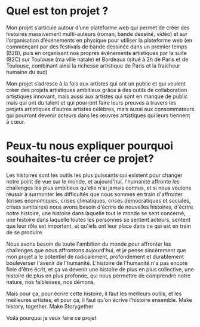 # Quel est ton projet ?
Mon projet s’articule autour d’une plateforme web qui permet de créer des histoires massivement multi-auteurs (roman, bande dessiné, vidéo) et sur l’organisation d’événements en physique pour utiliser la plateforme web (en commençant par des festivals de bande dessinée dans un premier temps (B2B), puis en organisant nos propres événements artistiques par la suite (B2C) sur Toulouse (ma ville natale) et Bordeaux (situé à 2h de Paris et de Toulouse, combinant ainsi la richesse artistique de Paris et la fraicheur humaine du sud)

Mon projet s’adresse à la fois aux artistes qui ont un public et qui veulent créer des projets artistiques ambitieux grâce à des outils de collaboration artistiques innovant, mais aussi aux artistes qui sont en manque de public mais qui ont du talent et qui pourront faire leurs preuves à travers les projets artistiques d’autres artistes célèbres, mais aussi aux consommateurs qui pourront devenir acteurs dans les œuvres artistiques qui leurs tiennent à cœur.

# Peux-tu nous expliquer pourquoi souhaites-tu créer ce projet?
Les histoires sont les outils les plus puissants qui existent pour changer notre point de vue sur le monde, et aujourd'hui, l'humanité affronte les challenges les plus ambitieux qu'elle n'ai jamais connus, et si nous voulons réussir à surmonter les difficultés que nous sommes en train d'affronter (crises économiques, crises climatiques, crises démocratiques et sociales, crises sanitaires) nous avons besoin d'écrire de nouvelles histoires, d'écrire notre histoire, une histoire dans laquelle tout le monde se sent concerné, une histoire dans laquelle toutes les personnes se sentent acteurs, sentent que leur rôle est important, et qu'iels ont leur place dans ce qui est en train de se produire.

Nous avons besoin de toute l'ambition du monde pour affronter les challenges que nous affrontons aujourd'hui, et je pense sincèrement que mon projet a le potentiel de radicalement, profondément et durablement bouleverser l'avenir de l'humanité. L'histoire de l'humanité n'a pas encore finie d'être écrit, et ça va devenir une histoire de plus en plus collective, une histoire de plus en plus profonde, qui nous permettre de comprendre notre nature, nos faiblesses, nos démons, 

Mais pour ça, pour écrire cette histoire, il faut les meilleurs outils, et les meilleures artistes, et pour ça, il faut qu'on écrive l'histoire ensemble.
Make history, together.
Make Storygether

Voilà pourquoi je veux faire ce projet